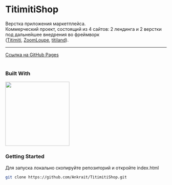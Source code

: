 # TitimitiShop
Верстка приложения маркетплейса. 
<br />
Коммерческий проект, состоящий из 4 сайтов: 2 лендинга и 2 верстки под дальнейшее внедрения во фреймворк 
<br />
([Titimiti](https://github.com/Ankrait/Titimiti), [ZoomLoupe](https://github.com/Ankrait/ZoomLoupe), [titiland](https://github.com/Ankrait/titiland)).
<hr />
<a href="https://ankrait.github.io/TitimitiShop/">Ссылка на GitHub Pages</a>
<br />
<br />

### Built With
<img align="center" src="https://github.com/Ankrait/MyProject/assets/104920129/b5dbb29b-830d-4269-a052-6d8212f8c97d" height="200px"></img>

### Getting Started
Для запуска локально скопируйте репозиторий и откройте index.html
 ```sh
 git clone https://github.com/Ankrait/TitimitiShop.git
 ```
